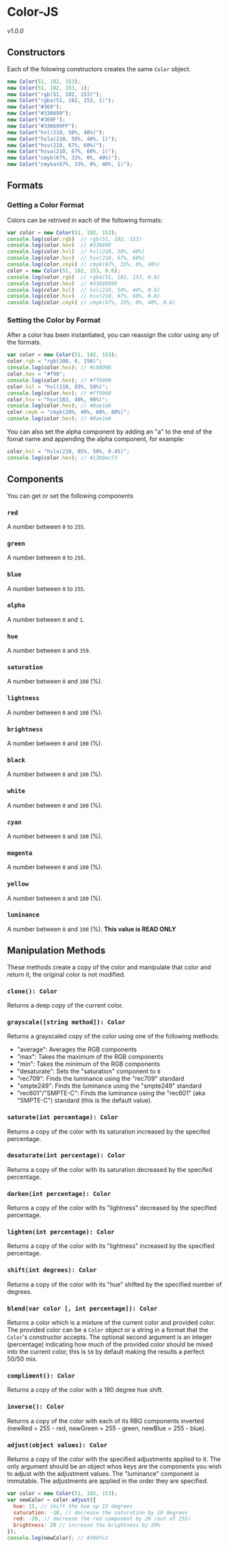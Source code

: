 # Color-JS

*v1.0.0*

## Constructors

Each of the folowing constructors creates the same `Color` object.

```javascript
new Color(51, 102, 153);
new Color(51, 102, 153, 1);
new Color("rgb(51, 102, 153)");
new Color("rgba(51, 102, 153, 1)");
new Color("#369");
new Color("#336699");
new Color("#369F");
new Color("#336699FF");
new Color("hsl(210, 50%, 40%)");
new Color("hsla(210, 50%, 40%, 1)");
new Color("hsv(210, 67%, 60%)");
new Color("hsva(210, 67%, 60%, 1)");
new Color("cmyk(67%, 33%, 0%, 40%)");
new Color("cmyka(67%, 33%, 0%, 40%, 1)");
```

## Formats

### Getting a Color Format
Colors can be retrived in each of the following formats:

```javascript
var color = new Color(51, 102, 153);
console.log(color.rgb)  // rgb(51, 102, 153)
console.log(color.hex)  // #336699
console.log(color.hsl)  // hsl(210, 50%, 40%)
console.log(color.hsv)  // hsv(210, 67%, 60%)
console.log(color.cmyk) // cmyk(67%, 33%, 0%, 40%)
color = new Color(51, 102, 153, 0.6);
console.log(color.rgb)  // rgba(51, 102, 153, 0.6)
console.log(color.hex)  // #33669999
console.log(color.hsl)  // hsl(210, 50%, 40%, 0.6)
console.log(color.hsv)  // hsv(210, 67%, 60%, 0.6)
console.log(color.cmyk) // cmyk(67%, 33%, 0%, 40%, 0.6)
```

### Setting the Color by Format
After a color has been instantiated, you can reassign the color using any of the formats.

```javascript
var color = new Color(51, 102, 153);
color.rgb = "rgb(200, 0, 150)";
console.log(color.hex); // #c80096
color.hex = "#f90";
console.log(color.hex); // #ff9900
color.hsl = "hsl(210, 85%, 50%)";
console.log(color.hex); // #ff9900
color.hsv = "hsv(183, 40%, 90%)";
console.log(color.hex); // #8ae1e6
color.cmyk = "cmyk(20%, 40%, 60%, 80%)";
console.log(color.hex); // #8ae1e6
```

You can also set the alpha component by adding an "a" to the end of the fomat name and appending the alpha component, for example:

```javascript
color.hsl = "hsla(210, 85%, 50%, 0.45)";
console.log(color.hex); // #1380ec73
```

## Components
You can get or set the following components

### `red`
A number between `0` to `255`.

### `green`
A number between `0` to `255`.

### `blue`
A number between `0` to `255`.

### `alpha`
A number between `0` and `1`.

### `hue`
A number between `0` and `359`.

### `saturation`
A number between `0` and `100` (%).

### `lightness`
A number between `0` and `100` (%).

### `brightness`
A number between `0` and `100` (%).

### `black`
A number between `0` and `100` (%).

### `white`
A number between `0` and `100` (%).

### `cyan`
A number between `0` and `100` (%).

### `magenta`
A number between `0` and `100` (%).

### `yellow`
A number between `0` and `100` (%).

### `luminance`
A number between `0` and `100` (%). 
**This value is READ ONLY**

## Manipulation Methods
These methods create a copy of the color and manipulate that color and return it, the original color is not modified.

### `clone(): Color`
Returns a deep copy of the current color.

### `grayscale([string method]): Color`
Returns a grayscaled copy of the color using one of the following methods:
  - "average": Averages the RGB components
  - "max": Takes the maximum of the RGB components
  - "min": Takes the minimum of the RGB components
  - "desaturate": Sets the "saturation" component to `0`
  - "rec709": Finds the luminance using the "rec709" standard
  - "smpte249": Finds the luminance using the "smpte249" standard
  - "rec601"/"SMPTE-C": Finds the luminance using the "rec601" (aka "SMPTE-C") standard (this is the default value).

### `saturate(int percentage): Color`
Returns a copy of the color with its saturation increased by the specifed percentage.

### `desaturate(int percentage): Color`
Returns a copy of the color with its saturation decreased by the specifed percentage.

### `darken(int percentage): Color`
Returns a copy of the color with its "lightness" decreased by the specified percentage.

### `lighten(int percentage): Color`
Returns a copy of the color with its "lightness" increased by the specified percentage.

### `shift(int degrees): Color`
Returns a copy of the color with its "hue" shifted by the specified number of degrees.

### `blend(var color [, int percentage]): Color`
Returns a color which is a mixture of the current color and provided color. The provided color can be a `Color` object or a string in a format that the `Color`'s constructor accepts. The optional second argument is an integer (percentage) indicating how much of the provided color should be mixed into the current color, this is `50` by default making the results a perfect 50/50 mix.

### `compliment(): Color`
Returns a copy of the color with a 180 degree hue shift.

### `inverse(): Color`
Returns a copy of the color with each of its RBG components inverted (newRed = 255 - red, newGreen = 255 - green, newBlue = 255 - blue).

### `adjust(object values): Color`
Returns a copy of the color with the specified adjustments applied to it. The only argument should be an object whos keys are the components you wish to adjust with the adjustment values. The "luminance" component is immutable.
The adjustments are applied in the order they are specified.

```javascript
var color = new Color(51, 102, 153);
var newColor = color.adjust({
  hue: 15, // shift the hue up 15 degrees
  saturation: -10, // decrease the saturation by 10 degrees
  red: -20, // decrease the red component by 20 (out of 255)
  brightness: 20 // increase the brightness by 20%
});
console.log(newColor); // #386fc2
```
